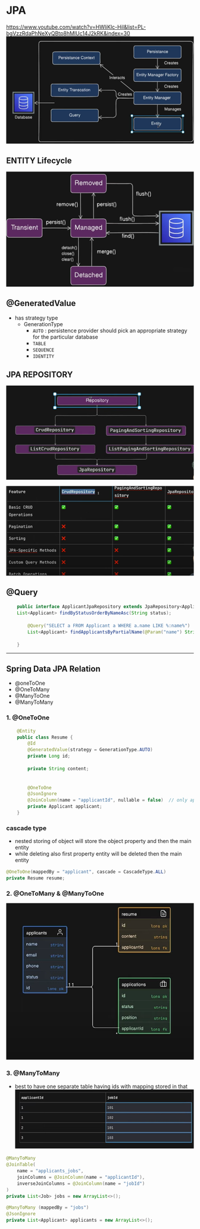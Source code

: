 # JPA

https://www.youtube.com/watch?v=HWliKlc-HiI&list=PL-bgVzzRdaPhNeXyQBtp8hMlUc14J2kRK&index=30
![JPA](./img/jpa.png)

## ENTITY Lifecycle

![entity lifecycle](./img/jpa-entity-lifecycle.png)

## @GeneratedValue

- has strategy type
  - GenerationType
    - `AUTO` : persistence provider should pick an appropriate strategy for the particular database
    - `TABLE`
    - `SEQUENCE`
    - `IDENTITY`

## JPA REPOSITORY

![jpa-repo](./img/jpa-repository-heirarchy.png)

![jpa feature repo](./img/features-jpa-repo.png)

## @Query

```java
    public interface ApplicantJpaRepository extends JpaRepository<Applicant, Long> {
    List<Applicant> findByStatusOrderByNameAsc(String status);

        @Query("SELECT a FROM Applicant a WHERE a.name LIKE %:name%")
        List<Applicant> findApplicantsByPartialName(@Param("name") String name);

    }

```

---

## Spring Data JPA Relation

- @oneToOne
- @OneToMany
- @ManyToOne
- @ManyToMany

### 1. @OneToOne

```java
    @Entity
    public class Resume {
        @Id
        @GeneratedValue(strategy = GenerationType.AUTO)
        private Long id;

        private String content;


        @OneToOne
        @JsonIgnore
        @JoinColumn(name = "applicantId", nullable = false)  // only applicantId will be stored and works as FK, but while fetching it will get full applicant object
        private Applicant applicant;
    }

```

### cascade type

- nested storing of object will store the object property and then the main entity
- while deleting also first property entity will be deleted then the main entity

```java
@OneToOne(mappedBy = "applicant", cascade = CascadeType.ALL)
private Resume resume;
```

### 2. @OneToMany & @ManyToOne

![onetomany](./img/onetomany%20&%20manyToOne.png)

### 3. @ManyToMany

- best to have one separate table having ids with mapping stored in that
  ![manytomany](./img/manytomany.png)

```java
@ManyToMany
@JoinTable(
    name = "applicants_jobs",
    joinColumns = @JoinColumn(name = "applicantId"),
    inverseJoinColumns = @JoinColumn(name = "jobId")
)
private List<Job> jobs = new ArrayList<>();

```

```java
@ManyToMany (mappedBy = "jobs")
@JsonIgnore
private List<Applicant> applicants = new ArrayList<>();
```
